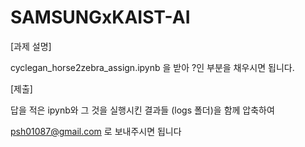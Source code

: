 # SAMSUNGxKAIST-AI

[과제 설명]

cyclegan_horse2zebra_assign.ipynb 을 받아 ?인 부분을 채우시면 됩니다.

[제출]

답을 적은 ipynb와 그 것을 실행시킨 결과들 (logs 폴더)을 함께 압축하여

psh01087@gmail.com 로 보내주시면 됩니다
